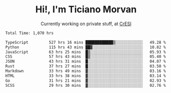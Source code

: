 <h1 align="center">Hi!, I'm Ticiano Morvan</h1>
<p align="center">Currently working on private stuff, at <a href="https://cresi.com.ar" target="_blank">CrESI</a></p>

<!--START_SECTION:waka-->

```txt
Total Time: 1,070 hrs

TypeScript         527 hrs 16 mins ████████████▒░░░░░░░░░░░░   49.28 %
Python             115 hrs 43 mins ██▓░░░░░░░░░░░░░░░░░░░░░░   10.82 %
JavaScript         63 hrs 25 mins  █▒░░░░░░░░░░░░░░░░░░░░░░░   05.93 %
CSS                57 hrs 43 mins  █▒░░░░░░░░░░░░░░░░░░░░░░░   05.40 %
JSON               43 hrs 31 mins  █░░░░░░░░░░░░░░░░░░░░░░░░   04.07 %
Rust               37 hrs 27 mins  █░░░░░░░░░░░░░░░░░░░░░░░░   03.50 %
Markdown           33 hrs 49 mins  ▓░░░░░░░░░░░░░░░░░░░░░░░░   03.16 %
HTML               33 hrs 38 mins  ▓░░░░░░░░░░░░░░░░░░░░░░░░   03.14 %
Go                 31 hrs 21 mins  ▓░░░░░░░░░░░░░░░░░░░░░░░░   02.93 %
SCSS               29 hrs 30 mins  ▓░░░░░░░░░░░░░░░░░░░░░░░░   02.76 %
```

<!--END_SECTION:waka-->
